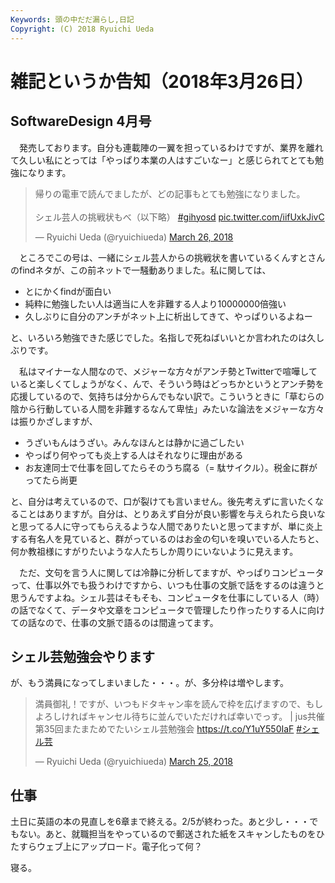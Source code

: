 ```yaml
---
Keywords: 頭の中だだ漏らし,日記
Copyright: (C) 2018 Ryuichi Ueda
---
```


# 雑記というか告知（2018年3月26日）

## SoftwareDesign 4月号

　発売しております。自分も連載陣の一翼を担っているわけですが、業界を離れて久しい私にとっては「やっぱり本業の人はすごいなー」と感じられてとても勉強になります。

<blockquote class="twitter-tweet" data-partner="tweetdeck"><p lang="ja" dir="ltr">帰りの電車で読んでましたが、どの記事もとても勉強になりました。<br><br>シェル芸人の挑戦状もべ（以下略） <a href="https://twitter.com/hashtag/gihyosd?src=hash&amp;ref_src=twsrc%5Etfw">#gihyosd</a> <a href="https://t.co/iifUxkJivC">pic.twitter.com/iifUxkJivC</a></p>&mdash; Ryuichi Ueda (@ryuichiueda) <a href="https://twitter.com/ryuichiueda/status/978260714128207872?ref_src=twsrc%5Etfw">March 26, 2018</a></blockquote>
<script async src="https://platform.twitter.com/widgets.js" charset="utf-8"></script>

　ところでこの号は、一緒にシェル芸人からの挑戦状を書いているくんすとさんのfindネタが、この前ネットで一騒動ありました。私に関しては、

* とにかくfindが面白い
* 純粋に勉強したい人は適当に人を非難する人より10000000倍強い
* 久しぶりに自分のアンチがネット上に析出してきて、やっぱりいるよねー

と、いろいろ勉強できた感じでした。名指しで死ねばいいとか言われたのは久しぶりです。

　私はマイナーな人間なので、メジャーな方々がアンチ勢とTwitterで喧嘩していると楽しくてしょうがなく、んで、そういう時はどっちかというとアンチ勢を応援しているので、気持ちは分からんでもない訳で。こういうときに「草むらの陰から行動している人間を非難するなんて卑怯」みたいな論法をメジャーな方々は振りかざしますが、

* うざいもんはうざい。みんなほんとは静かに過ごしたい
* やっぱり何やっても炎上する人はそれなりに理由がある
* お友達同士で仕事を回してたらそのうち腐る（= 駄サイクル）。税金に群がってたら尚更

と、自分は考えているので、口が裂けても言いません。後先考えずに言いたくなることはありますが。自分は、とりあえず自分が良い影響を与えられたら良いなと思ってる人に守ってもらえるような人間でありたいと思ってますが、単に炎上する有名人を見ていると、群がっているのはお金の匂いを嗅いでいる人たちと、何か教祖様にすがりたいような人たちしか周りにいないように見えます。

　ただ、文句を言う人に関しては冷静に分析してますが、やっぱりコンピュータって、仕事以外でも扱うわけですから、いつも仕事の文脈で話をするのは違うと思うんですよね。シェル芸はそもそも、コンピュータを仕事にしている人（時）の話でなくて、データや文章をコンピュータで管理したり作ったりする人に向けての話なので、仕事の文脈で語るのは間違ってます。


## シェル芸勉強会やります

が、もう満員になってしまいました・・・。が、多分枠は増やします。

<blockquote class="twitter-tweet" data-partner="tweetdeck"><p lang="ja" dir="ltr">満員御礼！ですが、いつもドタキャン率を読んで枠を広げますので、もしよろしければキャンセル待ちに並んでいただければ幸いでっす。 | jus共催 第35回またまためでたいシェル芸勉強会 <a href="https://t.co/Y1uY550IaF">https://t.co/Y1uY550IaF</a> <a href="https://twitter.com/hashtag/%E3%82%B7%E3%82%A7%E3%83%AB%E8%8A%B8?src=hash&amp;ref_src=twsrc%5Etfw">#シェル芸</a></p>&mdash; Ryuichi Ueda (@ryuichiueda) <a href="https://twitter.com/ryuichiueda/status/977907206615048192?ref_src=twsrc%5Etfw">March 25, 2018</a></blockquote>
<script async src="https://platform.twitter.com/widgets.js" charset="utf-8"></script>

## 仕事

土日に英語の本の見直しを6章まで終える。2/5が終わった。あと少し・・・でもない。あと、就職担当をやっているので郵送された紙をスキャンしたものをひたすらウェブ上にアップロード。電子化って何？


寝る。
